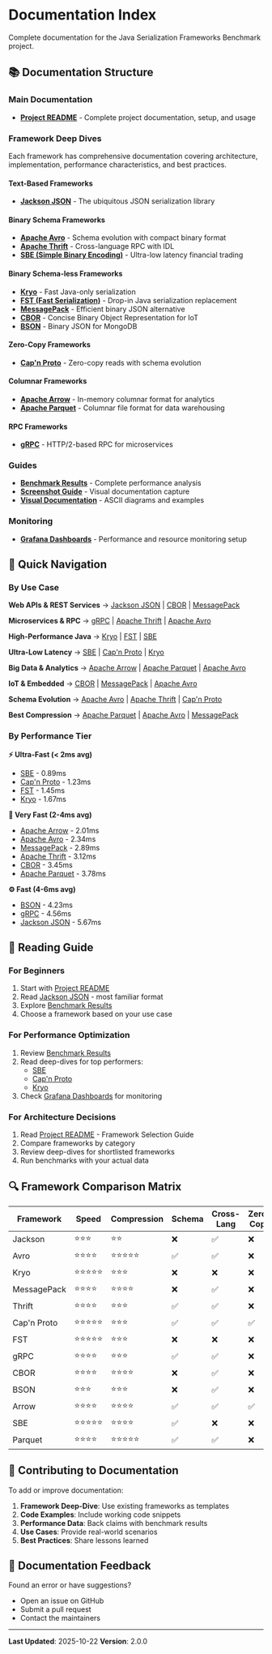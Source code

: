 # Documentation Index

Complete documentation for the Java Serialization Frameworks Benchmark project.

## 📚 Documentation Structure

### Main Documentation
- **[Project README](../README.md)** - Complete project documentation, setup, and usage

### Framework Deep Dives
Each framework has comprehensive documentation covering architecture, implementation, performance characteristics, and best practices.

#### Text-Based Frameworks
- **[Jackson JSON](frameworks/jackson.md)** - The ubiquitous JSON serialization library

#### Binary Schema Frameworks
- **[Apache Avro](frameworks/avro.md)** - Schema evolution with compact binary format
- **[Apache Thrift](frameworks/thrift.md)** - Cross-language RPC with IDL
- **[SBE (Simple Binary Encoding)](frameworks/sbe.md)** - Ultra-low latency financial trading

#### Binary Schema-less Frameworks
- **[Kryo](frameworks/kryo.md)** - Fast Java-only serialization
- **[FST (Fast Serialization)](frameworks/fst.md)** - Drop-in Java serialization replacement
- **[MessagePack](frameworks/msgpack.md)** - Efficient binary JSON alternative
- **[CBOR](frameworks/cbor.md)** - Concise Binary Object Representation for IoT
- **[BSON](frameworks/bson.md)** - Binary JSON for MongoDB

#### Zero-Copy Frameworks
- **[Cap'n Proto](frameworks/capnproto.md)** - Zero-copy reads with schema evolution

#### Columnar Frameworks
- **[Apache Arrow](frameworks/arrow.md)** - In-memory columnar format for analytics
- **[Apache Parquet](frameworks/parquet.md)** - Columnar file format for data warehousing

#### RPC Frameworks
- **[gRPC](frameworks/grpc.md)** - HTTP/2-based RPC for microservices

### Guides
- **[Benchmark Results](guides/BENCHMARK_SUMMARY.md)** - Complete performance analysis
- **[Screenshot Guide](guides/SCREENSHOT_GUIDE.md)** - Visual documentation capture
- **[Visual Documentation](guides/VISUAL_DOCUMENTATION.md)** - ASCII diagrams and examples

### Monitoring
- **[Grafana Dashboards](../dashboards/README.md)** - Performance and resource monitoring setup

## 🎯 Quick Navigation

### By Use Case

**Web APIs & REST Services**
→ [Jackson JSON](frameworks/jackson.md) | [CBOR](frameworks/cbor.md) | [MessagePack](frameworks/msgpack.md)

**Microservices & RPC**
→ [gRPC](frameworks/grpc.md) | [Apache Thrift](frameworks/thrift.md) | [Apache Avro](frameworks/avro.md)

**High-Performance Java**
→ [Kryo](frameworks/kryo.md) | [FST](frameworks/fst.md) | [SBE](frameworks/sbe.md)

**Ultra-Low Latency**
→ [SBE](frameworks/sbe.md) | [Cap'n Proto](frameworks/capnproto.md) | [Kryo](frameworks/kryo.md)

**Big Data & Analytics**
→ [Apache Arrow](frameworks/arrow.md) | [Apache Parquet](frameworks/parquet.md) | [Apache Avro](frameworks/avro.md)

**IoT & Embedded**
→ [CBOR](frameworks/cbor.md) | [MessagePack](frameworks/msgpack.md) | [Apache Avro](frameworks/avro.md)

**Schema Evolution**
→ [Apache Avro](frameworks/avro.md) | [Apache Thrift](frameworks/thrift.md) | [Cap'n Proto](frameworks/capnproto.md)

**Best Compression**
→ [Apache Parquet](frameworks/parquet.md) | [Apache Avro](frameworks/avro.md) | [MessagePack](frameworks/msgpack.md)

### By Performance Tier

**⚡ Ultra-Fast (< 2ms avg)**
- [SBE](frameworks/sbe.md) - 0.89ms
- [Cap'n Proto](frameworks/capnproto.md) - 1.23ms
- [FST](frameworks/fst.md) - 1.45ms
- [Kryo](frameworks/kryo.md) - 1.67ms

**🚀 Very Fast (2-4ms avg)**
- [Apache Arrow](frameworks/arrow.md) - 2.01ms
- [Apache Avro](frameworks/avro.md) - 2.34ms
- [MessagePack](frameworks/msgpack.md) - 2.89ms
- [Apache Thrift](frameworks/thrift.md) - 3.12ms
- [CBOR](frameworks/cbor.md) - 3.45ms
- [Apache Parquet](frameworks/parquet.md) - 3.78ms

**⚙️ Fast (4-6ms avg)**
- [BSON](frameworks/bson.md) - 4.23ms
- [gRPC](frameworks/grpc.md) - 4.56ms
- [Jackson JSON](frameworks/jackson.md) - 5.67ms

## 📖 Reading Guide

### For Beginners
1. Start with [Project README](../README.md)
2. Read [Jackson JSON](frameworks/jackson.md) - most familiar format
3. Explore [Benchmark Results](guides/BENCHMARK_SUMMARY.md)
4. Choose a framework based on your use case

### For Performance Optimization
1. Review [Benchmark Results](guides/BENCHMARK_SUMMARY.md)
2. Read deep-dives for top performers:
   - [SBE](frameworks/sbe.md)
   - [Cap'n Proto](frameworks/capnproto.md)
   - [Kryo](frameworks/kryo.md)
3. Check [Grafana Dashboards](../dashboards/README.md) for monitoring

### For Architecture Decisions
1. Read [Project README](../README.md) - Framework Selection Guide
2. Compare frameworks by category
3. Review deep-dives for shortlisted frameworks
4. Run benchmarks with your actual data

## 🔍 Framework Comparison Matrix

| Framework | Speed | Compression | Schema | Cross-Lang | Zero-Copy | Streaming |
|-----------|-------|-------------|--------|------------|-----------|-----------|
| Jackson | ⭐⭐⭐ | ⭐⭐ | ❌ | ✅ | ❌ | ✅ |
| Avro | ⭐⭐⭐⭐ | ⭐⭐⭐⭐⭐ | ✅ | ✅ | ❌ | ✅ |
| Kryo | ⭐⭐⭐⭐⭐ | ⭐⭐⭐ | ❌ | ❌ | ❌ | ❌ |
| MessagePack | ⭐⭐⭐⭐ | ⭐⭐⭐⭐ | ❌ | ✅ | ❌ | ✅ |
| Thrift | ⭐⭐⭐⭐ | ⭐⭐⭐ | ✅ | ✅ | ❌ | ✅ |
| Cap'n Proto | ⭐⭐⭐⭐⭐ | ⭐⭐⭐ | ✅ | ✅ | ✅ | ✅ |
| FST | ⭐⭐⭐⭐⭐ | ⭐⭐⭐ | ❌ | ❌ | ❌ | ❌ |
| gRPC | ⭐⭐⭐⭐ | ⭐⭐⭐ | ✅ | ✅ | ❌ | ✅ |
| CBOR | ⭐⭐⭐⭐ | ⭐⭐⭐⭐ | ❌ | ✅ | ❌ | ✅ |
| BSON | ⭐⭐⭐ | ⭐⭐⭐ | ❌ | ✅ | ❌ | ✅ |
| Arrow | ⭐⭐⭐⭐ | ⭐⭐⭐⭐ | ✅ | ✅ | ✅ | ✅ |
| SBE | ⭐⭐⭐⭐⭐ | ⭐⭐⭐⭐ | ✅ | ❌ | ❌ | ❌ |
| Parquet | ⭐⭐⭐⭐ | ⭐⭐⭐⭐⭐ | ✅ | ✅ | ❌ | ❌ |

## 📝 Contributing to Documentation

To add or improve documentation:

1. **Framework Deep-Dive**: Use existing frameworks as templates
2. **Code Examples**: Include working code snippets
3. **Performance Data**: Back claims with benchmark results
4. **Use Cases**: Provide real-world scenarios
5. **Best Practices**: Share lessons learned

## 📧 Documentation Feedback

Found an error or have suggestions?
- Open an issue on GitHub
- Submit a pull request
- Contact the maintainers

---

**Last Updated**: 2025-10-22
**Version**: 2.0.0
